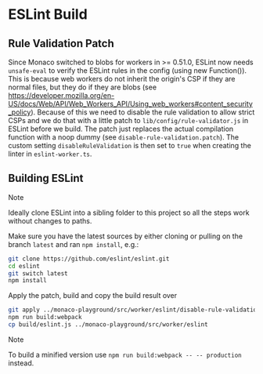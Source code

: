 # ESLint Build

## Rule Validation Patch

Since Monaco switched to blobs for workers in >= 0.51.0, ESLint now needs `unsafe-eval` to verify the ESLint rules in the config (using new Function()). This is because web workers do not inherit the origin's CSP if they are normal files, but they do if they are blobs (see https://developer.mozilla.org/en-US/docs/Web/API/Web_Workers_API/Using_web_workers#content_security_policy). Because of this we need to disable the rule validation to allow strict CSPs and we do that with a little patch to `lib/config/rule-validator.js` in ESLint before we build. The patch just replaces the actual compilation function with a noop dummy (see `disable-rule-validation.patch`). The custom setting `disableRuleValidation` is then set to `true` when creating the linter in `eslint-worker.ts`.

## Building ESLint

> [!NOTE]
> Ideally clone ESLint into a sibling folder to this project so all the steps work without changes to paths.

Make sure you have the latest sources by either cloning or pulling on the branch `latest` and ran `npm install`, e.g.:

```sh
git clone https://github.com/eslint/eslint.git
cd eslint
git switch latest
npm install
```

Apply the patch, build and copy the build result over

```sh
git apply ../monaco-playground/src/worker/eslint/disable-rule-validation.patch
npm run build:webpack
cp build/eslint.js ../monaco-playground/src/worker/eslint
```

> [!NOTE]
> To build a minified version use `npm run build:webpack -- -- production` instead.
